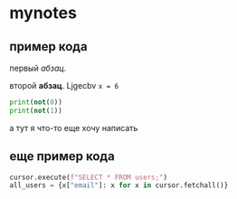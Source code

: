 # mynotes
## пример кода

первый *абзац.*

второй **абзац**. Ljgecbv `x = 6`

```python
print(not(0))
print(not(1))
```
а тут я что-то еще хочу написать 

## еще пример кода

```python
cursor.execute(f"SELECT * FROM users;")
all_users = {x["email"]: x for x in cursor.fetchall()}
```


